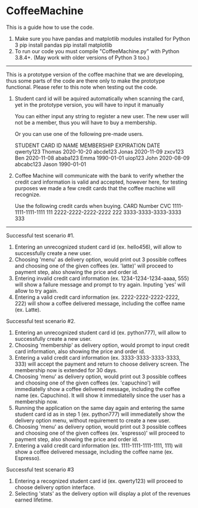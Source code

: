 # CoffeeMachine
This is a guide how to use the code.

1. Make sure you have pandas and matplotlib modules installed for Python 3
      pip install pandas
      pip install matplotlib
2. To run our code you must compile "CoffeeMachine.py" with Python 3.8.4+.
    (May work with older versions of Python 3 too.)

-------------------------------------------------------------------------------
This is a prototype version of the coffee machine that we are developing, thus
  some parts of the code are there only to make the prototype functional.
  Please refer to this note when testing out the code.
1. Student card id will be aquired automatically when scanning  the card, yet
    in the prototype version, you will have to input it manually

    You can either input any string to register a new user. The new user will
      not be a member, thus you will have to buy a membership.

    Or you can use one of the following pre-made users.

    STUDENT CARD ID     NAME          MEMBERSHIP EXPIRATION DATE   
    qwerty123           Thomas        2020-10-20
    abcde123            Jonas         2020-11-09
    zxcv123             Ben           2020-11-08
    ababa123            Emma          1990-01-01
    uiop123             John          2020-08-09
    abcabc123           Jason         1990-01-01

2. Coffee Machine will communicate with the bank to verify whether the credit
    card information is valid and accepted, however here, for testing purposes
    we made a few credit cards that the coffee machine will recognize.

    Use the following credit cards when buying.
    CARD Number               CVC
    1111-1111-1111-1111       111
    2222-2222-2222-2222       222
    3333-3333-3333-3333       333
-------------------------------------------------------------------------------
Successful test scenario #1.
1. Entering an unrecognized student card id (ex. hello456), will allow to
    successfully create a new user.
2. Choosing 'menu' as delivery option, would print out 3 possible coffees
    and choosing one of the given coffees (ex. 'latte)' will proceed to payment
    step, also showing the price and order id.
3. Entering invalid credit card information (ex. 1234-1234-1234-aaaa, 555) will
    show a failure message and prompt to try again. Inputing 'yes' will allow to
    try again.
4. Entering a valid credit card information (ex. 2222-2222-2222-2222, 222) will
    show a coffee delivered message, including the coffee name (ex. Latte).

Successful test scenario #2.
1. Entering an unrecognized student card id (ex. python777), will allow to
    successfully create a new user.
2. Choosing 'membership' as delivery option, would prompt to input credit card
    information, also showing the price and order id.
3. Entering a valid credit card information (ex. 3333-3333-3333-3333, 333) will
    accept the payment and return to choose delivery screen. The membership now
    is extended for 30 days.
4. Choosing 'menu' as delivery option, would print out 3 possible coffees
    and choosing one of the given coffees (ex. 'capuchino') will immediatelly
    show a coffee delivered message, including the coffee name (ex. Capuchino).
    It will show it immediatelly since the user has a membership now.
5. Running the application on the same day again and entering the same student
    card id as in step 1 (ex. python777) will immediatelly show the delivery
    option menu, without requirement to create a new user.
6. Choosing 'menu' as delivery option, would print out 3 possible coffees
    and choosing one of the given coffees (ex. 'espresso)' will proceed to
    payment step, also showing the price and order id.
7. Entering a valid credit card information (ex. 1111-1111-1111-1111, 111) will
    show a coffee delivered message, including the coffee name (ex. Espresso).

Successful test scenario #3
1. Entering a recognized student card id (ex. qwerty123) will proceed to choose
    delivery option interface.
2. Selecting 'stats' as the delivery option will display a plot of the revenues
    earned lifetime.